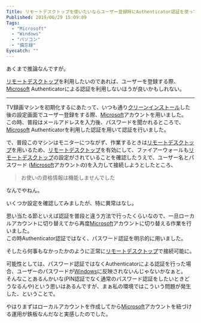 ```yaml
---
Title: リモートデスクトップを使いたいならユーザー登録時にAuthenticator認証を使ってはいけない？
Published: 2019/06/29 15:09:09
Tags:
  - "Microsoft"
  - "Windows"
  - "パソコン"
  - "備忘録"
Eyecatch: ""
---
```

<p>あくまで推論なんですが。</p>

<p><a class="keyword" href="http://d.hatena.ne.jp/keyword/%A5%EA%A5%E2%A1%BC%A5%C8%A5%C7%A5%B9%A5%AF%A5%C8%A5%C3%A5%D7">リモートデスクトップ</a>を利用したいのであれば、ユーザーを登録する際、<a class="keyword" href="http://d.hatena.ne.jp/keyword/Microsoft">Microsoft</a> Authenticatorによる認証を利用しないほうが良いかもしれない。</p>

***

<p>TV録画マシンを初期化するにあたって、いつも通り<a class="keyword" href="http://d.hatena.ne.jp/keyword/%A5%AF%A5%EA%A1%BC%A5%F3%A5%A4%A5%F3%A5%B9%A5%C8%A1%BC%A5%EB">クリーンインストール</a>した後の設定画面でユーザー登録をする際、<a class="keyword" href="http://d.hatena.ne.jp/keyword/Microsoft">Microsoft</a>アカウントを用いました。<br/>
この時、普段はメールアドレスを入力後、パスワードを聞かれるところで、<a class="keyword" href="http://d.hatena.ne.jp/keyword/Microsoft">Microsoft</a> Authenticatorを利用した認証を用いて認証を行いました。</p>

<p>で、普段このマシンはモニターにつながず、作業するときは<a class="keyword" href="http://d.hatena.ne.jp/keyword/%A5%EA%A5%E2%A1%BC%A5%C8%A5%C7%A5%B9%A5%AF%A5%C8%A5%C3%A5%D7">リモートデスクトップ</a>を用いるため、<a class="keyword" href="http://d.hatena.ne.jp/keyword/%A5%EA%A5%E2%A1%BC%A5%C8%A5%C7%A5%B9%A5%AF%A5%C8%A5%C3%A5%D7">リモートデスクトップ</a>を有効にして、ファイアーウォールも<a class="keyword" href="http://d.hatena.ne.jp/keyword/%A5%EA%A5%E2%A1%BC%A5%C8%A5%C7%A5%B9%A5%AF%A5%C8%A5%C3%A5%D7">リモートデスクトップ</a>の設定がされていることを確認したうえで、ユーザー名とパスワード (<a class="keyword" href="http://d.hatena.ne.jp/keyword/Microsoft">Microsoft</a>アカウントの)を入力して接続しようとしたところ、</p>

<blockquote><p>お使いの資格情報は機能しませんでした</p></blockquote>

<p>なんでやねん。</p>

<p>いくつか設定を確認してみましたが、特に異常はなし。</p>

<p>思い当たる節といえば認証を普段と違う方法で行ったくらいなので、一旦ローカルアカウントに切り替えてから再度<a class="keyword" href="http://d.hatena.ne.jp/keyword/Microsoft">Microsoft</a>アカウントに切り替える作業を行いました。<br/>
この時Authenticator認証ではなく、パスワード認証を明示的に用いました。</p>

<p>そしたら何事もなかったかのように正常に<a class="keyword" href="http://d.hatena.ne.jp/keyword/%A5%EA%A5%E2%A1%BC%A5%C8%A5%C7%A5%B9%A5%AF%A5%C8%A5%C3%A5%D7">リモートデスクトップ</a>で接続可能に。</p>

<p>可能性としては、パスワード認証ではなくAuthenticatorによる認証を行った場合、ユーザーのパスワードが<a class="keyword" href="http://d.hatena.ne.jp/keyword/Windows">Windows</a>に反映されないんじゃないかなぁと。<br/>
そんなことあるんかいな(PIN認証でなく通常のパスワード認証をしたいときどうなるんや)という思いはあるんですが、まぁ私の環境ではこういう問題が発生した、ということで。</p>

<p>やはりまずはローカルアカウントを作成してから<a class="keyword" href="http://d.hatena.ne.jp/keyword/Microsoft">Microsoft</a>アカウントを紐づける運用が鉄板なんだなと実感したのでした。</p>
